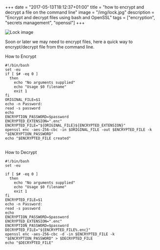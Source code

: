 +++
date = "2017-05-13T18:12:37+01:00"
title = "how to encrypt and decrypt a file on the command line"
image = "/img/lock.jpg"
description = "Encrypt and decrypt files using bash and OpenSSL"
tags = ["encryption", "secrets management", "openssl"]
+++

![Lock image](/img/lock.jpg)

Soon or later we may need to encrypt files, here a quick way to encrypt/decrypt file from the command line.

How to Encrypt

<pre>
<code class="language-bash">#!/bin/bash
set -eu
if [ $# -eq 0 ]
  then
    echo "No arguments supplied"
    echo "Usage $0 filename"
    exit 1
fi
ORIGINAL_FILE=$1
echo -n Password: 
read -s password
echo
ENCRYPTION_PASSWORD=$password
ENCRYPTED_EXTENSION=".enc"
ENCRYPTED_FILE="${ORIGINAL_FILE}${ENCRYPTED_EXTENSION}"
openssl enc -aes-256-cbc -in $ORIGINAL_FILE -out $ENCRYPTED_FILE -k "$ENCRYPTION_PASSWORD"
echo "$ENCRYPTED_FILE created"
</code>
</pre>

How to Decrypt

<pre>
<code class="language-bash">#!/bin/bash
set -eu

if [ $# -eq 0 ]
  then
    echo "No arguments supplied"
    echo "Usage $0 filename"
    exit 1
fi
ENCRYPTED_FILE=$1
echo -n Password:
read -s password
echo
ENCRYPTION_PASSWORD=$password
ENCRYPTED_EXTENSION=".enc"
ENCRYPTION_PASSWORD=$password
DECRYPTED_FILE="${ENCRYPTED_FILE%.enc}"
openssl enc -aes-256-cbc -d -in $ENCRYPTED_FILE -k "$ENCRYPTION_PASSWORD" > $DECRYPTED_FILE
echo "$DECRYPTED_FILE"
</code>
</pre>
